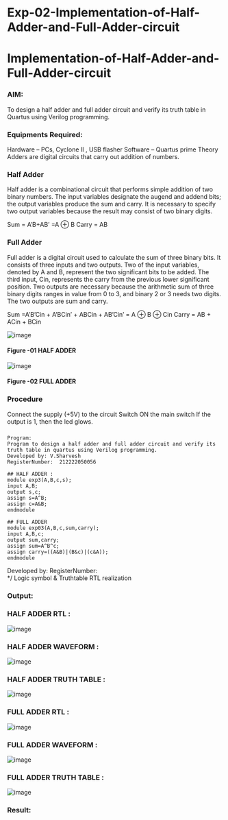 # Exp-02-Implementation-of-Half-Adder-and-Full-Adder-circuit

# Implementation-of-Half-Adder-and-Full-Adder-circuit
### AIM:
To design a half adder and full adder circuit and verify its truth table in Quartus using Verilog programming.

### Equipments Required:
Hardware – PCs, Cyclone II , USB flasher
Software – Quartus prime
Theory
Adders are digital circuits that carry out addition of numbers.

### Half Adder
Half adder is a combinational circuit that performs simple addition of two binary numbers. The input variables designate the augend and addend bits; the output variables produce the sum and carry. It is necessary to specify two output variables because the result may consist of two binary digits.

Sum = A’B+AB’ =A ⊕ B Carry = AB

### Full Adder
Full adder is a digital circuit used to calculate the sum of three binary bits. It consists of three inputs and two outputs. Two of the input variables, denoted by A and B, represent the two significant bits to be added. The third input, Cin, represents the carry from the previous lower significant position. Two outputs are necessary because the arithmetic sum of three binary digits ranges in value from 0 to 3, and binary 2 or 3 needs two digits. The two outputs are sum and carry.

Sum =A’B’Cin + A’BCin’ + ABCin + AB’Cin’ = A ⊕ B ⊕ Cin Carry = AB + ACin + BCin

 ![image](https://user-images.githubusercontent.com/36288975/163552156-a13e5a56-c638-4110-97d9-8896907c8d25.png)

#### Figure -01 HALF ADDER 


![image](https://user-images.githubusercontent.com/36288975/163552057-b3547877-6d07-45b4-b7e0-bcfebfad9e1d.png)

#### Figure -02 FULL ADDER 

### Procedure

Connect the supply (+5V) to the circuit
Switch ON the main switch
If the output is 1, then the led glows.
### 
```
Program:
Program to design a half adder and full adder circuit and verify its truth table in quartus using Verilog programming.
Developed by: V.Sharvesh
RegisterNumber:  212222050056

## HALF ADDER :
module exp3(A,B,c,s);
input A,B;
output s,c;
assign s=A^B;
assign c=A&B;
endmodule

## FULL ADDER
module exp03(A,B,c,sum,carry);
input A,B,c;
output sum,carry;
assign sum=A^B^c;
assign carry=((A&B)|(B&c)|(c&A));
endmodule
```
Developed by: 
RegisterNumber:  
*/
Logic symbol & Truthtable
RTL realization

### Output:
### HALF ADDER RTL  :
![image](https://github.com/sharvesh22007268/Exp-02-Implementation-of-Half-Adder-and-Full-Adder-circuit/assets/143207601/0ea8742e-6e4a-49ab-bbbe-1bf08fe31162)

### HALF ADDER WAVEFORM :
![image](https://github.com/sharvesh22007268/Exp-02-Implementation-of-Half-Adder-and-Full-Adder-circuit/assets/143207601/79720e1d-b97f-4f5a-b255-2eae517a253b)

### HALF ADDER TRUTH TABLE :
![image](https://github.com/sharvesh22007268/Exp-02-Implementation-of-Half-Adder-and-Full-Adder-circuit/assets/143207601/651c6c24-e561-409c-a4f6-6bf4d7aca84b)

### FULL ADDER RTL  :
![image](https://github.com/sharvesh22007268/Exp-02-Implementation-of-Half-Adder-and-Full-Adder-circuit/assets/143207601/131ade68-c7c5-4e07-b6b1-846b58fea92e)

### FULL ADDER WAVEFORM :
![image](https://github.com/sharvesh22007268/Exp-02-Implementation-of-Half-Adder-and-Full-Adder-circuit/assets/143207601/20d55e92-c2bc-4c1f-b8be-9a64e5f43ca9)

### FULL ADDER TRUTH TABLE :
![image](https://github.com/sharvesh22007268/Exp-02-Implementation-of-Half-Adder-and-Full-Adder-circuit/assets/143207601/530738b2-ea3e-4082-bdcb-8139f963b3dc)

### Result:
